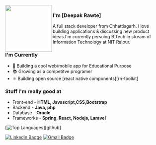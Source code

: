 <img align="left" width="150" height="150" src="https://raw.githubusercontent.com/Corruptthreat/Corruptthreat/assets/avatar.png"/>

### I'm [Deepak Rawte]

A full stack developer from Chhattisgarh. I love building applications & discussing new product ideas.I'm currently persuing B.Tech in stream of Information Technology at NIT Raipur.


### I'm Currently

- 📱 Building a cool web/mobile app for Educational Purpose
- 📚 Growing as a competitve programer
- ⚛️ Building open source [react native components][rn-toolkit]

### Stuff I'm really good at
- Front-end - **HTML, Javascript,CSS,Bootstrap**
- Backend - **Java, php**
- Database - **Oracle**
- Frameworks - **Spring, React, Nodejs, Laravel**

[![Top Languages](https://github-readme-stats.vercel.app/api/top-langs/?username=Corruptthreat&layout=compact)][github]

 [![Linkedin Badge](https://img.shields.io/badge/-deepakrawte-blue?style=flat-square&logo=Linkedin&logoColor=white&link=https://www.linkedin.com/in/deepakrawte/)](https://www.linkedin.com/in/deepakrawte/) 
[![Gmail Badge](https://img.shields.io/badge/-drawte786@gmail.com-c14438?style=flat-square&logo=Gmail&logoColor=white&link=mailto:drawte786@gmail.com)](mailto:drawte786@gmail.com)
